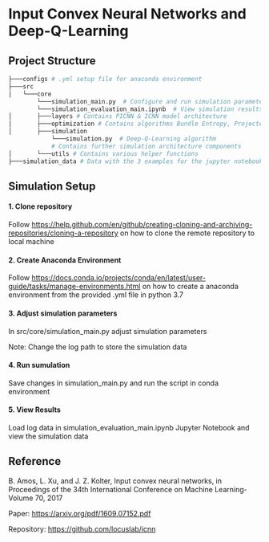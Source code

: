 # Input Convex Neural Networks and Deep-Q-Learning 
## Project Structure
```bash
├───configs # .yml setup file for anaconda environment 
├───src
│   └───core
        └───simulation_main.py  # Configure and run simulation parameters
        └───simulation_evaluation_main.ipynb  # View simulation results    
│       ├───layers # Contains PICNN & ICNN model architecture
│       ├───optimization # Contains algorithms Bundle Entropy, Projected Newton & PDIPM
│       ├───simulation
            └───simulation.py  # Deep-Q-Learning algorithm
            # Contains further simulation architecture components 
│       └───utils # Contains various helper functions
├───simulation_data # Data with the 3 examples for the jupyter notebooks
```

## Simulation Setup
#### 1. Clone repository

Follow https://help.github.com/en/github/creating-cloning-and-archiving-repositories/cloning-a-repository on how to clone the remote repository to local machine 

#### 2. Create Anaconda Environment 

Follow https://docs.conda.io/projects/conda/en/latest/user-guide/tasks/manage-environments.html on how to create a anaconda environment from the provided .yml file in python 3.7

#### 3. Adjust simulation parameters

In src/core/simulation_main.py adjust simulation parameters 

Note: Change the log path to store the simulation data 

#### 4. Run sumulation

Save changes in simulation_main.py and run the script in conda environment

#### 5. View Results

Load log data in simulation_evaluation_main.ipynb Jupyter Notebook and view the simulation data

## Reference

B. Amos, L. Xu, and J. Z. Kolter, Input convex neural networks, in Proceedings of the 34th
International Conference on Machine Learning-Volume 70, 2017

Paper: https://arxiv.org/pdf/1609.07152.pdf

Repository: https://github.com/locuslab/icnn

